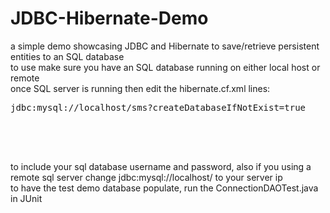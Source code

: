 # JDBC-Hibernate-Demo
a simple demo showcasing JDBC and Hibernate to save/retrieve persistent entities to an SQL database<br>
to use make sure you have an SQL database running on either local host or remote<br>
once SQL server is running then edit the hibernate.cf.xml lines:<br>
        <pre><property name="connection.url">jdbc:mysql://localhost/sms?createDatabaseIfNotExist=true</property><br>
        <property name="connection.username"></property><br>
        <property name="connection.password"></property><br></pre>
to include your sql database username and password, also if you using a remote sql server change jdbc:mysql://localhost/ to your server ip<br>
to have the test demo database populate, run the ConnectionDAOTest.java in JUnit<br>
